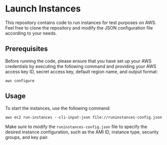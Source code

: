 # Launch Instances

This repository contains code to run instances for test purposes on AWS. Feel free to clone the repository and modify the JSON configuration file according to your needs.

## Prerequisites

Before running the code, please ensure that you have set up your AWS credentials by executing the following command and providing your AWS access key ID, secret access key, default region name, and output format:

```
aws configure
```

## Usage

To start the instances, use the following command:

```
aws ec2 run-instances --cli-input-json file://runinstances-config.json
```

Make sure to modify the `runinstances-config.json` file to specify the desired instance configuration, such as the AMI ID, instance type, security groups, and key pair.
